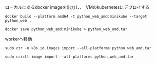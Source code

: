 ローカルにあるdocker imageを出力し、　VMのkubernetesにデプロイする
```
docker build --platform amd64 -t python_web_amd:minikube --target python_web .
```
```
docker save python_web_amd:minikube > python_web_amd.tar 
```
workerへ移動
```
sudo ctr -n k8s.io images import --all-platforms python_web_amd.tar
```
```
sudo crictl image import --all-platforms python_web_amd.tar
```
